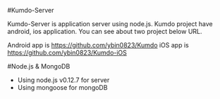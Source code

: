 #Kumdo-Server

 Kumdo-Server is application server using node.js.
 Kumdo project have android, ios application. You can see about two project below URL.

 Android app is https://github.com/ybin0823/Kumdo
 iOS app is https://github.com/ybin0823/Kumdo-iOS

#Node.js & MongoDB

 * Using node.js v0.12.7 for server
 * Using mongoose for mongoDB

